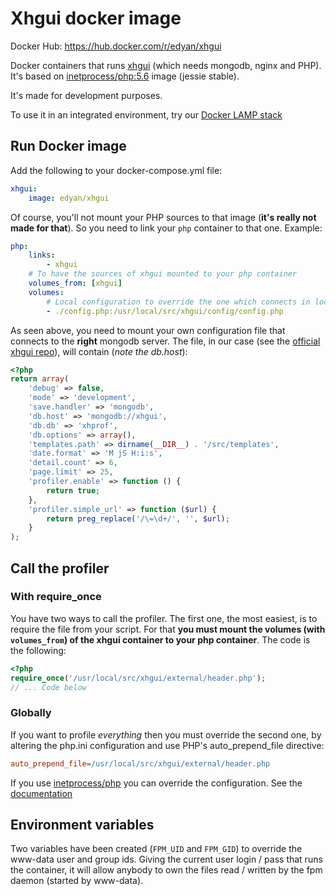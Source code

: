 # Xhgui docker image
Docker Hub: https://hub.docker.com/r/edyan/xhgui

Docker containers that runs [xhgui](https://github.com/perftools/xhgui) (which needs mongodb, nginx and PHP). It's based on [inetprocess/php:5.6](https://github.com/inetprocess/docker-php/tree/master/5.6) image (jessie stable).

It's made for development purposes.

To use it in an integrated environment, try our [Docker LAMP stack](https://github.com/inetprocess/marina)


## Run Docker image
Add the following to your docker-compose.yml file:
```yaml
xhgui:
    image: edyan/xhgui
```

Of course, you'll not mount your PHP sources to that image (**it's really not made for that**). So you need to link your `php` container to that one. Example:

```yaml
php:
    links:
        - xhgui
    # To have the sources of xhgui mounted to your php container
    volumes_from: [xhgui]
    volumes:
        # Local configuration to override the one which connects in local
        - ./config.php:/usr/local/src/xhgui/config/config.php

```

As seen above, you need to mount your own configuration file that connects to the **right** mongodb server. The file, in our case (see the [official xhgui repo](https://github.com/perftools/xhgui)), will contain (*note the db.host*):
```php
<?php
return array(
    'debug' => false,
    'mode' => 'development',
    'save.handler' => 'mongodb',
    'db.host' => 'mongodb://xhgui',
    'db.db' => 'xhprof',
    'db.options' => array(),
    'templates.path' => dirname(__DIR__) . '/src/templates',
    'date.format' => 'M jS H:i:s',
    'detail.count' => 6,
    'page.limit' => 25,
    'profiler.enable' => function () {
        return true;
    },
    'profiler.simple_url' => function ($url) {
        return preg_replace('/\=\d+/', '', $url);
    }
);
```

## Call the profiler
### With require_once
You have two ways to call the profiler. The first one, the most easiest, is to require the file from your script.
For that **you must mount the volumes (with `volumes_from`) of the xhgui container to your php container**. The code is the following:
```php
<?php
require_once('/usr/local/src/xhgui/external/header.php');
// ... Code below
```

### Globally
If you want to profile *everything* then you must override the second one, by altering the php.ini configuration and use PHP's auto_prepend_file directive:
```ini
auto_prepend_file=/usr/local/src/xhgui/external/header.php
```

If you use [inetprocess/php](https://github.com/inetprocess/docker-php) you can override the configuration.
See the [documentation](https://github.com/inetprocess/docker-php#custom-phpini-directives)


## Environment variables
Two variables have been created (`FPM_UID` and `FPM_GID`) to override the www-data user and group ids. Giving the current user login / pass that runs the container, it will allow anybody to own the files read / written by the fpm daemon (started by www-data).
